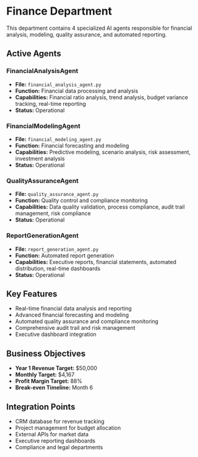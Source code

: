 # Finance Department

This department contains 4 specialized AI agents responsible for financial analysis, modeling, quality assurance, and automated reporting.

## Active Agents

### FinancialAnalysisAgent
- **File:** `financial_analysis_agent.py`
- **Function:** Financial data processing and analysis
- **Capabilities:** Financial ratio analysis, trend analysis, budget variance tracking, real-time reporting
- **Status:** Operational

### FinancialModelingAgent
- **File:** `financial_modeling_agent.py`
- **Function:** Financial forecasting and modeling
- **Capabilities:** Predictive modeling, scenario analysis, risk assessment, investment analysis
- **Status:** Operational

### QualityAssuranceAgent
- **File:** `quality_assurance_agent.py`
- **Function:** Quality control and compliance monitoring
- **Capabilities:** Data quality validation, process compliance, audit trail management, risk compliance
- **Status:** Operational

### ReportGenerationAgent
- **File:** `report_generation_agent.py`
- **Function:** Automated report generation
- **Capabilities:** Executive reports, financial statements, automated distribution, real-time dashboards
- **Status:** Operational

## Key Features

- Real-time financial data analysis and reporting
- Advanced financial forecasting and modeling
- Automated quality assurance and compliance monitoring
- Comprehensive audit trail and risk management
- Executive dashboard integration

## Business Objectives

- **Year 1 Revenue Target:** $50,000
- **Monthly Target:** $4,167
- **Profit Margin Target:** 88%
- **Break-even Timeline:** Month 6

## Integration Points

- CRM database for revenue tracking
- Project management for budget allocation
- External APIs for market data
- Executive reporting dashboards
- Compliance and legal departments
